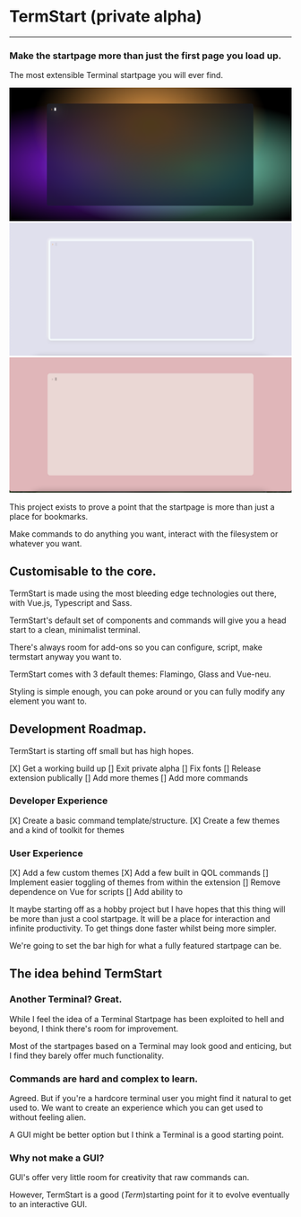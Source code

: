 # TermStart (private alpha)
---
### Make the startpage more than just the first page you load up.

The most extensible Terminal startpage you will ever find.

![vue-glass](./screenshots/vue-glass.png)
![vue-neu](./screenshots/vue-neu.png)
![vue-flamingo](./screenshots/vue-flamingo.png)

This project exists to prove a point that the startpage is more than just a place for bookmarks.

Make commands to do anything you want, interact with the filesystem or whatever you want.

## Customisable to the core.

TermStart is made using the most bleeding edge technologies out there, with Vue.js, Typescript and Sass.

TermStart's default set of components and commands will give you a head start to a clean, minimalist terminal.

There's always room for add-ons so you can configure, script, make termstart anyway you want to.

TermStart comes with 3 default themes: 
Flamingo, Glass and Vue-neu.

Styling is simple enough, you can poke around or you can fully modify any element you want to.

## Development Roadmap.

TermStart is starting off small but has high hopes.

[X] Get a working build up
[] Exit private alpha 
[] Fix fonts
[] Release extension publically
[] Add more themes
[] Add more commands

### Developer Experience
[X] Create a basic command template/structure.
[X] Create a few themes and a kind of toolkit for themes

### User Experience
[X] Add a few custom themes
[X] Add a few built in QOL commands
[] Implement easier toggling of themes from within the extension
[] Remove dependence on Vue for scripts
[] Add ability to 


It maybe starting off as a hobby project but I have hopes that this thing will be more than just a cool startpage. It will be a place for interaction and infinite productivity. To get things done faster whilst being more simpler. 

We're going to set the bar high for what a fully featured startpage can be.

## The idea behind TermStart

### Another Terminal? Great.

While I feel the idea of a Terminal Startpage has been exploited to hell and beyond, I think there's room for improvement. 

Most of the startpages based on a Terminal may look good and enticing, but I find they barely offer much functionality.

### Commands are hard and complex to learn.

Agreed. But if you're a hardcore terminal user you might find it natural to get used to. We want to create an experience which you can get used to without feeling alien.

A GUI might be better option but I think a Terminal is a good starting point.

### Why not make a GUI?

GUI's offer very little room for creativity that raw commands can.

However, TermStart is a good (*Term*)starting point for it to evolve eventually to an interactive GUI.



